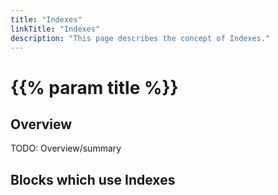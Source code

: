 ```yaml
---
title: "Indexes"
linkTitle: "Indexes"
description: "This page describes the concept of Indexes."
---
```


# {{% param title %}}

## Overview

TODO: Overview/summary

## Blocks which use Indexes